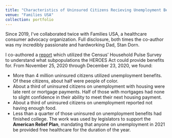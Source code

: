 ```yaml
---
title: "Characteristics of Uninsured Citizens Recieving Unemployment Benefits"
venue: "Families USA"
collection: portfolio
---
```


Since 2019, I've collaborated twice with Families USA, a healthcare consumer advocacy organization. Full disclosure, both times the co-author was my incredibly passionate and hardworking Dad, Stan Dorn. 

I co-authored a [report](https://familiesusa.org/wp-content/uploads/2021/02/COV2021-32-Congress-Health-Care-Insurance-Beneficiaries-Tax-Credits_Analysis_LayoutB.pdf) which utilized the Census’ Household Pulse Survey to understand what subpopulations the HEROES Act could provide benefits for. From November 25, 2020 through December 23, 2020, we found:
- More than 4 million uninsured citizens utilized unemployment benefits. Of these citizens, about half were people of color.
- About a third of uninsured citizens on unemployment with housing were late rent or mortgage payments. Half of those with mortgages had none to slight confidence in their ability to meet their next housing payment.
- About a third of uninsured citizens on unemployment reported not having enough food.
- Less than a quarter of those uninsured on unemployment benefits had finished college.
The work was used by legislators to support the <b>American Relief Plan</b>, mandating that anyone on unemployment in 2021 be provided free healthcare for the duration of the year.